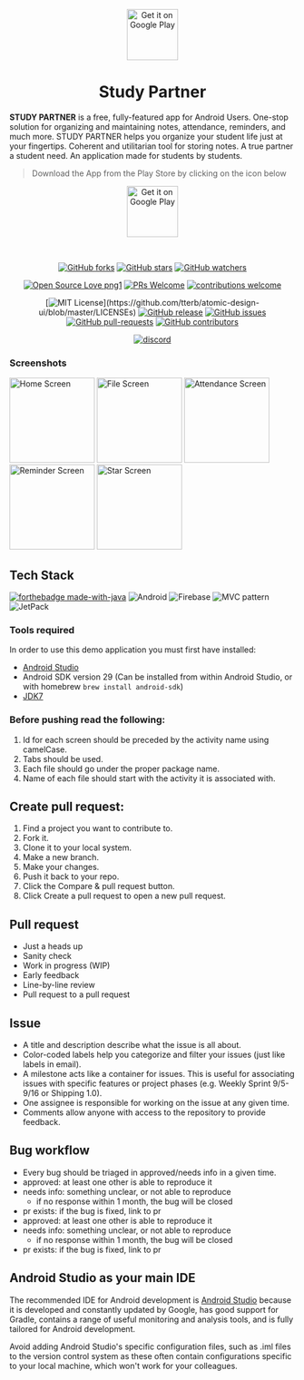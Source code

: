 <p align="center">
<img src="https://github.com/krayong/Study_Partner/blob/master/app/src/main/app_logo-playstore.png" alt="Get it on Google Play" height="90"/>
</p>

<h1 align="center"> Study Partner</h1>

**STUDY PARTNER** is a free, fully-featured app for Android Users. One-stop solution for organizing and maintaining notes, attendance, reminders, and much more. STUDY PARTNER helps you organize your student life just at your fingertips. Coherent and utilitarian tool for storing notes. A true partner a student need. An application made for students by students.

> Download the App from the Play Store by clicking on the icon below
<p align="center">
<a href="https://play.google.com/store/apps/details?id=com.studypartner" target="_blank">
<img src="https://play.google.com/intl/en_us/badges/images/generic/en-play-badge.png" alt="Get it on Google Play" height="90"/></a>
</p>

<div style="text-align:center">

<br>

[![GitHub forks](https://img.shields.io/github/forks/krayong/Study_Partner?label=Fork&style=social)](https://github.com/krayong/Study_Partner/network/members)
[![GitHub stars](https://img.shields.io/github/stars/krayong/Study_Partner?label=Star&style=social)](https://github.com/krayong/Study_Partner/stargazers)
[![GitHub watchers](https://img.shields.io/github/watchers/krayong/Study_Partner?style=social&label=Watch)](https://github.com/krayong/Study_Partner/watchers)
<br>

[![Open Source Love png1](https://badges.frapsoft.com/os/v1/open-source.png?v=103)](https://github.com/krayong/Study_Partner)
[![PRs Welcome](https://img.shields.io/badge/PRs-welcome-brightgreen.svg?style=flat-square)](https://github.com/krayong/Study_Partner)
[![contributions welcome](https://img.shields.io/badge/contributions-welcome-blue.svg?style=flat)](https://github.com/krayong/Study_Partner/issues)
<br>

[![MIT License](https://img.shields.io/apm/l/atomic-design-ui.svg?)](https://github.com/tterb/atomic-design-ui/blob/master/LICENSEs)
[![GitHub release](https://img.shields.io/github/release/krayong/Study_Partner)](https://github.com/krayong/Study_Partner/releases/) 
[![GitHub issues](https://img.shields.io/github/issues/krayong/Study_Partner?style=plastic)](https://github.com/krayong/Study_Partner/issues)
[![GitHub pull-requests](https://img.shields.io/github/issues-pr/krayong/Study_Partner)](https://github.com/krayong/Study_Partner/pulls/)
[![GitHub contributors](https://img.shields.io/github/contributors/krayong/Study_Partner.svg)](https://GitHub.com/krayong/Study_Partner/graphs/contributors/)
<br>

[![discord](https://img.shields.io/badge/Chat-on%20discord-red)](https://discord.com/channels/811724426965811210/815030597843419156)

</div>

### Screenshots
<p float="left">
	<img src="https://github.com/krayong/Study_Partner/blob/master/screenshots/Home%20Screen.jpg" alt="Home Screen" width="150">
	<img src="https://github.com/krayong/Study_Partner/blob/master/screenshots/File%20Screen.jpg" alt="File Screen" width="150">
	<img src="https://github.com/krayong/Study_Partner/blob/master/screenshots/Attendance%20Screen.jpg" alt="Attendance Screen" width="150">
	<img src="https://github.com/krayong/Study_Partner/blob/master/screenshots/Reminder%20Screen.jpg" alt="Reminder Screen" width="150">
	<img src="https://github.com/krayong/Study_Partner/blob/master/screenshots/Star%20Screen.jpg" alt="Star Screen" width="150">
</p>

## Tech Stack
[![forthebadge made-with-java](http://ForTheBadge.com/images/badges/made-with-java.svg)](https://www.java.org/)	<img alt="Android" src="https://img.shields.io/badge/Android-3DDC84?style=for-the-badge&logo=android&logoColor=white" />	<img alt="Firebase" src="https://img.shields.io/badge/firebase%20-%23039BE5.svg?&style=for-the-badge&logo=firebase"/>	<img alt="MVC pattern" src="https://img.shields.io/badge/MVC pattern%20-%234f0599.svg?&style=for-the-badge&logo=MVCpattern&logoColor=white"/>	<img alt="JetPack" src="https://img.shields.io/badge/Jetpack%20-%234f0599.svg?&style=for-the-badge&logo=jetpack&logoColor=white"/>

### Tools required
In order to use this demo application you must first have installed:
* [Android Studio](https://developer.android.com/studio/index.html)
* Android SDK version 29 (Can be installed from within Android Studio, or with homebrew `brew install android-sdk`)
* [JDK7](http://www.oracle.com/technetwork/java/javase/downloads/jdk7-downloads-1880260.html)
### Before pushing read the following:

1. Id for each screen should be preceded by the activity name using camelCase.
2. Tabs should be used.
3. Each file should go under the proper package name.
4. Name of each file should start with the activity it is associated with.
## Create pull request:
1) Find a project you want to contribute to.
2) Fork it.
3) Clone it to your local system.
4) Make a new branch.
5) Make your changes.
6) Push it back to your repo.
7) Click the Compare & pull request button.
8) Click Create a pull request to open a new pull request.
## Pull request
- Just a heads up
- Sanity check
- Work in progress (WIP)
- Early feedback
- Line-by-line review
- Pull request to a pull request
## Issue
- A title and description describe what the issue is all about.
- Color-coded labels help you categorize and filter your issues (just like labels in email).
- A milestone acts like a container for issues. This is useful for associating issues with specific features or project phases (e.g. Weekly Sprint 9/5-9/16 or Shipping 1.0).
- One assignee is responsible for working on the issue at any given time.
- Comments allow anyone with access to the repository to provide feedback.
## Bug workflow
- Every bug should be triaged in approved/needs info in a given time.
- approved: at least one other is able to reproduce it
- needs info: something unclear, or not able to reproduce
  - if no response within 1 month, the bug will be closed
- pr exists: if the bug is fixed, link to pr
- approved: at least one other is able to reproduce it
- needs info: something unclear, or not able to reproduce
  - if no response within 1 month, the bug will be closed
- pr exists: if the bug is fixed, link to pr

## Android Studio as your main IDE 
The recommended IDE for Android development is [Android Studio](https://developer.android.com/studio) because it is developed and constantly updated by Google, has good support for Gradle, contains a range of useful monitoring and analysis tools, and is fully tailored for Android development.

Avoid adding Android Studio's specific configuration files, such as .iml files to the version control system as these often contain configurations specific to your local machine, which won't work for your colleagues.


